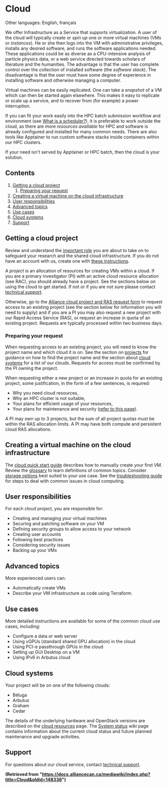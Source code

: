 # Cloud

Other languages: English, français

We offer Infrastructure as a Service that supports virtualization. A user of the cloud will typically create or *spin up* one or more virtual machines (VMs or *instances*).  He or she then logs into the VM with administrative privileges, installs any desired software, and runs the software applications needed. These applications could be as diverse as a CPU-intensive analysis of particle physics data, or a web service directed towards scholars of literature and the humanities. The advantage is that the user has complete control over the collection of installed software (the *software stack*). The disadvantage is that the user must have some degree of experience in installing software and otherwise managing a computer.

Virtual machines can be easily replicated. One can take a *snapshot* of a VM which can then be started again elsewhere. This makes it easy to replicate or scale up a service, and to recover from (for example) a power interruption.

If you can fit your work easily into the HPC batch submission workflow and environment (see [What is a scheduler?](#what-is-a-scheduler)), it is preferable to work outside the cloud, as there are more *resources available* for HPC and software is already configured and installed for many common needs. There are also tools like Apptainer to run custom software stacks inside containers within our HPC clusters.

If your need isn't served by Apptainer or HPC batch, then the cloud is your solution.


## Contents

1. [Getting a cloud project](#getting-a-cloud-project)
    1. [Preparing your request](#preparing-your-request)
2. [Creating a virtual machine on the cloud infrastructure](#creating-a-virtual-machine-on-the-cloud-infrastructure)
3. [User responsibilities](#user-responsibilities)
4. [Advanced topics](#advanced-topics)
5. [Use cases](#use-cases)
6. [Cloud systems](#cloud-systems)
7. [Support](#support)


## Getting a cloud project

Review and understand the [important role](important-role-link-needed) you are about to take on to safeguard your research and the shared cloud infrastructure. If you do not have an account with us, create one with [these instructions](instructions-link-needed).

A *project* is an allocation of resources for creating VMs within a cloud. If you are a primary investigator (PI) with an active cloud resource allocation (see RAC), you should already have a project. See the sections below on using the cloud to get started. If not or if you are not sure please contact [technical support](#support).

Otherwise, go to the [Alliance cloud project and RAS request form](request-form-link-needed) to request access to an existing project (see the section below for information you will need to supply) and if you are a PI you may also request a new project with our Rapid Access Service (RAS), or request an increase in quota of an existing project. Requests are typically processed within two business days.


### Preparing your request

When requesting access to an existing project, you will need to know the project name and which cloud it is on. See the section on [projects](#projects-section-link-needed) for guidance on how to find the project name and the section about [cloud systems](#cloud-systems) for a list of our clouds. Requests for access must be confirmed by the PI owning the project.

When requesting either a new project or an increase in quota for an existing project, some justification, in the form of a few sentences, is required:

*   Why you need cloud resources,
*   Why an HPC cluster is not suitable,
*   Your plans for efficient usage of your resources,
*   Your plans for maintenance and security ([refer to this page](maintenance-security-link-needed)).

A PI may own up to 3 projects, but the sum of all project quotas must be within the RAS allocation limits. A PI may have both compute and persistent cloud RAS allocations.


## Creating a virtual machine on the cloud infrastructure

The [cloud quick start guide](quick-start-link-needed) describes how to manually create your first VM. Review the [glossary](glossary-link-needed) to learn definitions of common topics. Consider [storage options](storage-options-link-needed) best suited to your use case. See the [troubleshooting guide](troubleshooting-link-needed) for steps to deal with common issues in cloud computing.


## User responsibilities

For each cloud project, you are responsible for:

*   Creating and managing your virtual machines
*   Securing and patching software on your VM
*   Defining security groups to allow access to your network
*   Creating user accounts
*   Following best practices
*   Considering security issues
*   Backing up your VMs


## Advanced topics

More experienced users can:

*   Automatically create VMs
*   Describe your VM infrastructure as code using Terraform.


## Use cases

More detailed instructions are available for some of the common cloud use cases, including:

*   Configure a data or web server
*   Using vGPUs (standard shared GPU allocation) in the cloud
*   Using PCI-e passthrough GPUs in the cloud
*   Setting up GUI Desktop on a VM
*   Using IPv6 in Arbutus cloud


## Cloud systems

Your project will be on one of the following clouds:

*   Béluga
*   Arbutus
*   Graham
*   Cedar

The details of the underlying hardware and OpenStack versions are described on the [cloud resources](cloud-resources-link-needed) page. The [System status](system-status-link-needed) wiki page contains information about the current cloud status and future planned maintenance and upgrade activities.


## Support

For questions about our cloud service, contact [technical support](support-link-needed).


**(Retrieved from "https://docs.alliancecan.ca/mediawiki/index.php?title=Cloud&oldid=148336")**
